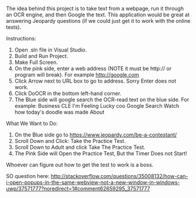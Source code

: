 The idea behind this project is to take text from a webpage, run it through an OCR engine, and then Google the text. This application would be great at answering Jeopardy questions (if we could just get it to work with the online tests).

Instructions:

1) Open .sln file in Visual Studio.
2) Build and Run Project.
3) Make Full Screen.
4) On the pink side, enter a web address (NOTE it must be http:// or program will break). For example http://google.com
5) Click Arrow next to URL box to go to address. Sorry Enter does not work.
6) Click DoOCR in the bottom left-hand corner.
7) The Blue side will google search the OCR-read text on the blue side. For example: Business CLE I'm Feeling Lucky coo Google Search Watch how today's doodle was made About


What We Want to Do:

1) On the Blue side go to https://www.jeopardy.com/be-a-contestant/ 
2) Scroll Down and Click: Take the Practice Test.
3) Scroll Down to Adult and click Take The Practice Test.
4) The Pink Side will Open the Practice Test, But the Timer Does not Start!

Whoever can figure out how to get the test to work is a boss.

SO question here: http://stackoverflow.com/questions/35008132/how-can-i-open-popups-in-the-same-webview-not-a-new-window-in-windows-uwp/37571777?noredirect=1#comment62659295_37571777

